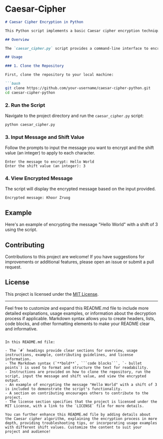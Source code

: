 # Caesar-Cipher
```markdown
# Caesar Cipher Encryption in Python

This Python script implements a basic Caesar cipher encryption technique. The Caesar cipher shifts each letter in a plaintext message by a fixed number of positions down or up the alphabet.

## Overview

The `caesar_cipher.py` script provides a command-line interface to encrypt messages using the Caesar cipher. It takes user input for the plaintext message and the shift value (encryption key), and then outputs the encrypted message.

## Usage

### 1. Clone the Repository

First, clone the repository to your local machine:

```bash
git clone https://github.com/your-username/caesar-cipher-python.git
cd caesar-cipher-python
```

### 2. Run the Script

Navigate to the project directory and run the `caesar_cipher.py` script:

```bash
python caesar_cipher.py
```

### 3. Input Message and Shift Value

Follow the prompts to input the message you want to encrypt and the shift value (an integer) to apply to each character.

```plaintext
Enter the message to encrypt: Hello World
Enter the shift value (an integer): 3
```

### 4. View Encrypted Message

The script will display the encrypted message based on the input provided.

```plaintext
Encrypted message: Khoor Zruog
```

## Example

Here's an example of encrypting the message "Hello World" with a shift of 3 using the script.

## Contributing

Contributions to this project are welcome! If you have suggestions for improvements or additional features, please open an issue or submit a pull request.

## License

This project is licensed under the [MIT License](LICENSE).

---

Feel free to customize and expand this README.md file to include more detailed explanations, usage examples, or information about the decryption process if applicable. Markdown syntax allows you to create headers, lists, code blocks, and other formatting elements to make your README clear and informative.
```

In this README.md file:

- The `#` headings provide clear sections for overview, usage instructions, example, contributing guidelines, and license information.
- The Markdown syntax (`**bold**`, ```code blocks```, `- bullet points`) is used to format and structure the text for readability.
- Instructions are provided on how to clone the repository, run the script, input the message and shift value, and view the encrypted output.
- An example of encrypting the message "Hello World" with a shift of 3 is included to demonstrate the script's functionality.
- A section on contributing encourages others to contribute to the project.
- The license section specifies that the project is licensed under the MIT License, with a link to the `LICENSE` file for more details.

You can further enhance this README.md file by adding details about the Caesar cipher algorithm, explaining the encryption process in more depth, providing troubleshooting tips, or incorporating usage examples with different shift values. Customize the content to suit your project and audience!
